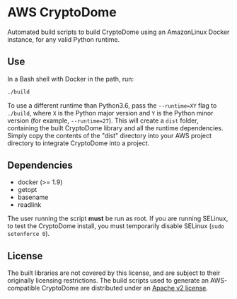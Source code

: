# AWS CryptoDome

Automated build scripts to build CryptoDome using an AmazonLinux Docker instance, for any valid Python runtime.

## Use

In a Bash shell with Docker in the path, run:

```bash
./build
```

To use a different runtime than Python3.6, pass the `--runtime=XY` flag to `./build`, where `X` is the Python major version and `Y` is the Python minor version (for example, `--runtime=27`). This will create a `dist` folder, containing the built CryptoDome library and all the runtime dependencies. Simply copy the contents of the "dist" directory into your AWS project directory to integrate CryptoDome into a project.

## Dependencies

- docker (>= 1.9)
- getopt
- basename
- readlink

The user running the script **must** be run as root. If you are running SELinux, to test the CryptoDome install, you must temporarily disable SELinux (`sudo setenforce 0`).

## License

The built libraries are not covered by this license, and are subject to their originally licensing restrictions. The build scripts used to generate an AWS-compatible CryptoDome are distributed under an [Apache v2 license](/LICENSE).
